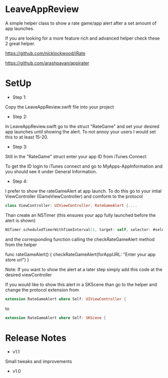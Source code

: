 # LeaveAppReview

A simple helper class to show a rate game/app alert after a set amount of app launches.

If you are looking for a more feature rich and advanced helper check these 2 great helper.

https://github.com/nicklockwood/iRate

https://github.com/arashpayan/appirater

# SetUp

- Step 1:

Copy the LeaveAppReview.swift file into your project

- Step 2:

In LeaveAppReview.swift go to the struct "RateGame" and set your desired app launches until showing the alert.
To not annoy your users I would set this to at least 15-20.

- Step 3:

Still in the "RateGame" struct enter your app ID from iTunes Connect

To get the ID login to iTunes connect and go to MyApps-AppInformation and you should see it under General Information.

- Step 4:

I prefer to show the rateGameAlert at app launch. To do this go to your intial ViewController (GameViewController) and comform to the protocol

```swift
class ViewController: UIViewController, RateGameAlert {....
```

Than create an NSTimer (this ensures your app fully launched before the alert is shown)

```swift
NSTimer.scheduledTimerWithTimeInterval(1, target: self, selector: #selector(rateGameAlert), userInfo: nil, repeats: false)
```

and the corresponding function calling the checkRateGameAlert method from the helper

func rateGameAlert() {
    checkRateGameAlert(forAppURL: "Enter your app store url")
}


Note: 
If you want to show the alert at a later step simply add this code at the desired viewController

If you would like to show this alert in a SKScene than go to the helper and change the protocol extension from
```swift
extension RateGameAlert where Self: UIViewController {
```

to 
```swift
extension RateGameAlert where Self: SKScene {
```

# Release Notes

- v1.1

Small tweaks and improvements

- v1.0
